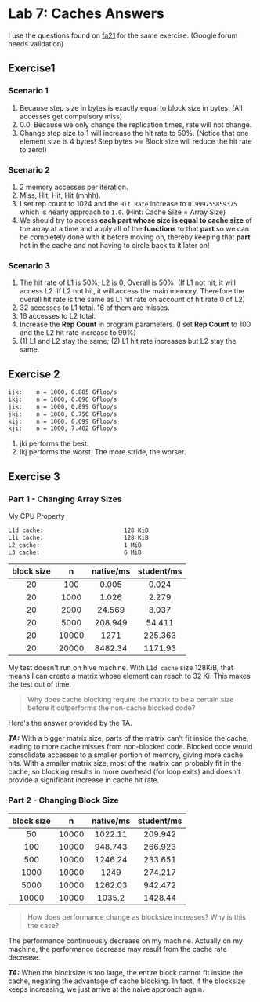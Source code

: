 # Lab 7: Caches Answers

I use the questions found on [fa21](https://inst.eecs.berkeley.edu/~cs61c/fa21/labs/lab07/#exercise-1-memory-accesses) for the same exercise. (Google forum needs validation)

## Exercise1

### Scenario 1

1. Because step size in bytes is exactly equal to block size in bytes. (All accesses get compulsory miss)
2. 0.0. Because we only change the replication times, rate will not change.
3. Change step size to 1 will increase the hit rate to 50%. (Notice that one element size is 4 bytes! Step bytes >= Block size will reduce the hit rate to zero!)

### Scenario 2

1. 2 memory accesses per iteration.
2. Miss, Hit, Hit, Hit (mhhh).
3. I set rep count to 1024 and the `Hit Rate` increase to `0.999755859375` which is nearly approach to `1.0`. (Hint: Cache Size = Array Size)
4. We should try to access **each part whose size is equal to cache size** of the array at a time and apply all of the **functions** to that **part** so we can be completely done with it before moving on, thereby keeping that **part** hot in the cache and not having to circle back to it later on!

### Scenario 3

1. The hit rate of L1 is 50%, L2 is 0, Overall is 50%. (If L1 not hit, it will access L2. If L2 not hit, it will access the main memory. Therefore the overall hit rate is the same as L1 hit rate on account of hit rate 0 of L2)
2. 32 accesses to L1 total. 16 of them are misses.
3. 16 accesses to L2 total.
4. Increase the **Rep Count** in program parameters. (I set **Rep Count** to 100 and the L2 hit rate increase to 99%)
5. (1) L1 and L2 stay the same; (2) L1 hit rate increases but L2 stay the same.

## Exercise 2

```txt
ijk:    n = 1000, 0.885 Gflop/s
ikj:    n = 1000, 0.096 Gflop/s
jik:    n = 1000, 0.899 Gflop/s
jki:    n = 1000, 8.750 Gflop/s
kij:    n = 1000, 0.099 Gflop/s
kji:    n = 1000, 7.402 Gflop/s
```

1. jki performs the best.
2. ikj performs the worst.
The more stride, the worser.

## Exercise 3

### Part 1 - Changing Array Sizes

My CPU Property

```txt
L1d cache:                       128 KiB
L1i cache:                       128 KiB
L2 cache:                        1 MiB
L3 cache:                        6 MiB
```

|block size|n|native/ms|student/ms|
|:--:|:--:|:--:|:--:|
|20|100|0.005|0.024|
|20|1000|1.026|2.279|
|20|2000|24.569|8.037|
|20|5000|208.949|54.411|
|20|10000|1271|225.363|
|20|20000|8482.34|1171.93|

My test doesn't run on hive machine. With `L1d cache` size 128KiB, that means I can create a matrix whose element can reach to 32 Ki. This makes the test out of time.

> Why does cache blocking require the matrix to be a certain size before it outperforms the non-cache blocked code?

Here's the answer provided by the TA.

_**TA:**_ With a bigger matrix size, parts of the matrix can't fit inside the cache, leading to more cache misses from non-blocked code. Blocked code would consolidate accesses to a smaller portion of memory, giving more cache hits. With a smaller matrix size, most of the matrix can probably fit in the cache, so blocking results in more overhead (for loop exits) and doesn't provide a significant increase in cache hit rate.

### Part 2 - Changing Block Size

|block size|n|native/ms|student/ms|
|:--:|:--:|:--:|:--:|
|50|10000|1022.11|209.942|
|100|10000|948.743|266.923|
|500|10000|1246.24|233.651|
|1000|10000|1249|274.217|
|5000|10000|1262.03|942.472|
|10000|10000|1035.2|1428.44|

> How does performance change as blocksize increases? Why is this the case?

The performance continuously decrease on my machine.
Actually on my machine, the performance decrease may result from the cache rate decrease.

_**TA:**_ When the blocksize is too large, the entire block cannot fit inside the cache, negating the advantage of cache blocking. In fact, if the blocksize keeps increasing, we just arrive at the naive approach again.
